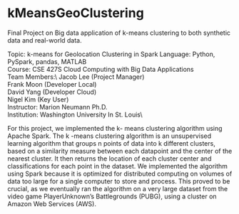 # kMeansGeoClustering
Final Project on Big data application of k-means clustering to both synthetic data and real-world data.

Topic: k-means for Geolocation Clustering in Spark
Language: Python, PySpark, pandas, MATLAB\
Course: CSE 427S Cloud Computing with Big Data Applications\
Team Members:\ 
Jacob Lee (Project Manager)\
Frank Moon (Developer Local)\
David Yang (Developer Cloud)\
Nigel Kim (Key User)\
Instructor: Marion Neumann Ph.D.\
Institution: Washington University In St. Louis\


For this project, we implemented the  k-  means clustering algorithm using Apache Spark. The  k -means clustering algorithm is an unsupervised learning algorithm that groups  n  points of data into  k  different clusters, based on a similarity measure between each datapoint and the center of the nearest cluster. It then returns the location of each cluster center and classifications for each point in the dataset. We implemented the algorithm using Spark because it is optimized for distributed computing on volumes of data too large for a single computer to store and process. This proved to be crucial, as we eventually ran the algorithm on a very large dataset from the video game PlayerUnknown’s Battlegrounds (PUBG), using a cluster on Amazon Web Services (AWS).
